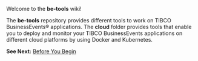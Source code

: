 Welcome to the **be-tools** wiki!

The **be-tools** repository provides different tools to work on TIBCO BusinessEvents® applications. The **cloud** folder provides tools that enable you to deploy and monitor your TIBCO BusinessEvents applications on different cloud platforms by using Docker and Kubernetes.

**See Next:** [Before You Begin](Before-You-Begin)